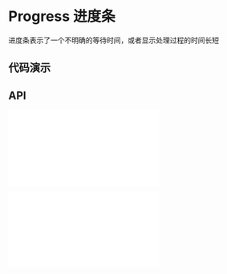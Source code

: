 # Progress 进度条

进度条表示了一个不明确的等待时间，或者显示处理过程的时间长短

## 代码演示

<code src="../../packages/wonder-ui/src/CircularProgress/demo/demo1.tsx"></code>
<code src="../../packages/wonder-ui/src/CircularProgress/demo/demo2.tsx"></code>
<code src="../../packages/wonder-ui/src/CircularProgress/demo/demo3.tsx"></code>

<code src="../../packages/wonder-ui/src/LinearProgress/demo/demo1.tsx"></code>
<code src="../../packages/wonder-ui/src/LinearProgress/demo/demo2.tsx"></code>
<code src="../../packages/wonder-ui/src/LinearProgress/demo/demo3.tsx"></code>

## API

<embed src="../../packages/wonder-ui/src/CircularProgress/index.md"></embed>

<embed src="../../packages/wonder-ui/src/LinearProgress/index.md"></embed>
